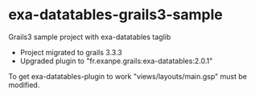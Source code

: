 # exa-datatables-grails3-sample
Grails3 sample project with exa-datatables taglib

  * Project migrated to grails 3.3.3
  * Upgraded plugin to "fr.exanpe.grails:exa-datatables:2.0.1"

To get exa-datatables-plugin to work "views/layouts/main.gsp" must be modified.

